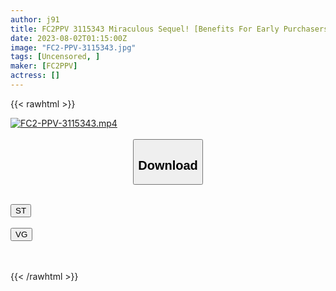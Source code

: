 ```yaml
---
author: j91
title: FC2PPV 3115343 Miraculous Sequel! [Benefits For Early Purchasers] First 10 People 15000 → 9980 [No] [Miracle Sequel] Prefectural ③ Full-Time / Current ● J ● Unsex Nenen ○ Everything Started With This Beauty **! Life’s First Facial [G Cup Slope System Beauty ○ Woman]
date: 2023-08-02T01:15:00Z
image: "FC2-PPV-3115343.jpg"
tags: [Uncensored, ]
maker: [FC2PPV]
actress: []
---
```



{{< rawhtml >}}

<div class="video" data-videoid="gl2WgD4dyVfq23z">
    <a href="javascript:;">
        <img src="https://my.j91.asia/posts/FC2-PPV-3115343/FC2-PPV-3115343.jpg" width="WIDTH" height="HEIGHT" alt="FC2-PPV-3115343.mp4" loading="lazy">
    </a>
</div>

<script type="text/javascript" src="https://j91.asia/asset/on-demand-st.js"></script>

<br>
  <link rel="stylesheet" href="https://j91.asia/asset/bs5.css">
  
  <center>
  <button class="btn btn-primary" type="button" data-bs-toggle="collapse" data-bs-target=".multi-collapse" aria-expanded="false" aria-controls="multiCollapseExample1 multiCollapseExample2"><h2>Download</h2></button></center>
</p>
<div class="row">
  <div class="col">
    <div class="collapse multi-collapse" id="multiCollapseExample1">
      <div class="card card-body">
	      	      <br>
<div class="buttons">  
<a href="https://streamtape.to/v/gl2WgD4dyVfq23z"><button class="btn-hover color-3"><i class="fa fa-download"></i> ST</button></a></div>
    </div>
  </div>
</div>
  <div class="col">
    <div class="collapse multi-collapse" id="multiCollapseExample2">
      <div class="card card-body">
	      <br>
<div class="buttons">
    <a href="https://vgembed.com/v/eL2157MX8WErw48"><button class="btn-hover color-9"><i class="fa fa-download"></i> VG</button></a></div>
<br><br>
      </div>
    </div>
  </div>
</div>

{{< /rawhtml >}}
